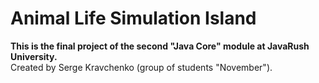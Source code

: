 # Animal Life Simulation Island<br>

**This is the final project of the second "Java Core" module at JavaRush University.**  <br>
Created by Serge Kravchenko (group of students "November").<br>
##
